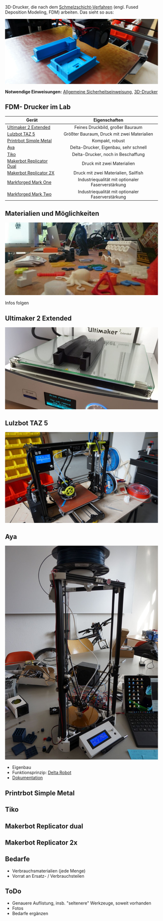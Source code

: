 3D-Drucker, die nach dem [Schmelzschicht-Verfahren](https://de.wikipedia.org/wiki/Fused_Deposition_Modeling) (engl. Fused Deposition Modeling, FDM) arbeiten. Das sieht so aus:

![](img_3d-drucker/fdm.jpg)

**Notwendige Einweisungen:** [Allgemeine Sicherheitseinweisung](../../briefings-rules/Grundregeln/), [3D-Drucker](../../briefings-rules/Einweisung_3D-Drucker)

## FDM- Drucker im Lab

Gerät |  Eigenschaften  
------|:---------------:
[Ultimaker 2 Extended](Ultimaker) | Feines Druckbild, großer Bauraum
[Lulzbot TAZ 5](LulzBotTAZ5) | Größter Bauraum, Druck mit zwei Materialien
[Printrbot Simple Metal](PrintrBot) | Kompakt, robust
[Aya](Aya) | Delta-Drucker, Eigenbau, sehr schnell
[Tiko](#tiko) | Delta-Drucker, noch in Beschaffung 
[Makerbot Replicator Dual](ReplicatorDual) | Druck mit zwei Materialien 
[Makerbot Replicator 2X](Replicator2X) | Druck mit zwei Materialien, Sailfish 
[Markforged Mark One](MarkOne) | Industriequalität mit optionaler Faserverstärkung
[Markforged Mark Two](MarkTwo) | Industriequalität mit optionaler Faserverstärkung


## Materialien und Möglichkeiten

![3D-Drucke](img_3d-drucker/prints.jpg)

Infos folgen

## Ultimaker 2 Extended <a name="um2e"></a>
![](img_3d-drucker/um2e.JPG)

## Lulzbot TAZ 5 <a name="taz5"></a>
![](img_3d-drucker/taz5.JPG)

## Aya <a name="aya"></a>
![](img_3d-drucker/aya.JPG)

- Eigenbau
- Funktionsprinzip: [Delta Robot](https://en.wikipedia.org/wiki/Delta_robot)
- [Dokumentation](projects/Aya)


## Printrbot Simple Metal <a name="pbsm"></a>

## Tiko <a name="tiko"></a>

## Makerbot Replicator dual <a name="mbrep"></a>


## Makerbot Replicator 2x <a name="mbrep2x"></a>


## Bedarfe
- Verbrauchsmaterialien (jede Menge)
- Vorrat an Ersatz- / Verbrauchsteilen

## ToDo

- Genauere Auflistung, insb. "seltenere" Werkzeuge, soweit vorhanden
- Fotos
- Bedarfe ergänzen
